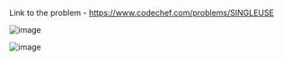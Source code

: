 Link to the problem - https://www.codechef.com/problems/SINGLEUSE


![image](https://github.com/Haleshot/Competitive-Programming/assets/57552973/83efd777-5b56-40d6-85d3-0ff47a06f5aa)


![image](https://github.com/Haleshot/Competitive-Programming/assets/57552973/1070a0f2-ab0d-4794-bd62-65e4e4f372b6)
